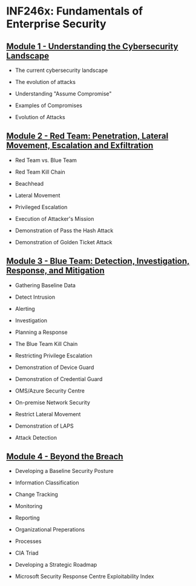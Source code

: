 # **INF246x: Fundamentals of Enterprise Security**


## **[Module 1 - Understanding the Cybersecurity Landscape](https://docs.google.com/document/d/1tuSOuyzhznqHjgxvfKwY4UpVUOx_zBlO7XiP4WnCv-I/edit?usp=sharing)**

* The current cybersecurity landscape

* The evolution of attacks

* Understanding "Assume Compromise"

* Examples of Compromises

* Evolution of Attacks


## **[Module 2 - Red Team: Penetration, Lateral Movement, Escalation and Exfiltration]()**

* Red Team vs. Blue Team

* Red Team Kill Chain

* Beachhead

* Lateral Movement

* Privileged Escalation

* Execution of Attacker's Mission

* Demonstration of Pass the Hash Attack

* Demonstration of Golden Ticket Attack


## **[Module 3 - Blue Team: Detection, Investigation, Response, and Mitigation]()**

* Gathering Baseline Data

* Detect Intrusion

* Alerting

* Investigation

* Planning a Response

* The Blue Team Kill Chain

* Restricting Privilege Escalation

* Demonstration of Device Guard

* Demonstration of Credential Guard

* OMS/Azure Security Centre

* On-premise Network Security

* Restrict Lateral Movement

* Demonstration of LAPS

* Attack Detection


## **[Module 4 - Beyond the Breach]()**

* Developing a Baseline Security Posture

* Information Classification

* Change Tracking

* Monitoring

* Reporting

* Organizational Preperations

* Processes

* CIA Triad

* Developing a Strategic Roadmap

* Microsoft Security Response Centre Exploitability Index
